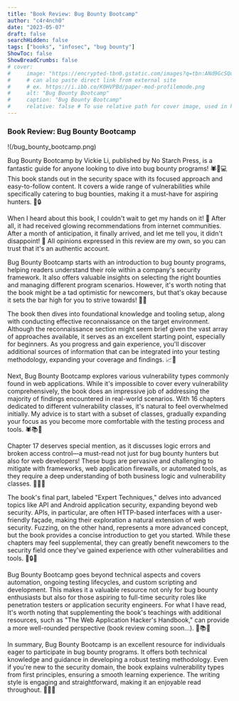 ```yaml
---
title: "Book Review: Bug Bounty Bootcamp"
author: "c4r4nch0"
date: "2023-05-07"
draft: false
searchHidden: false
tags: ["books", "infosec", "bug bounty"]
ShowToc: false
ShowBreadCrumbs: false
# cover:
#     image: "https://encrypted-tbn0.gstatic.com/images?q=tbn:ANd9GcSQud1wlz3Fl6brRiyQMKkg8XMhI2BE9J7SazqbG4DBOcbkVorYi34k1Y6axGErJj0L9LU&usqp=CAU"
#     # can also paste direct link from external site
#     # ex. https://i.ibb.co/K0HVPBd/paper-mod-profilemode.png
#     alt: "Bug Bounty Bootcamp"
#     caption: "Bug Bounty Bootcamp"
#     relative: false # To use relative path for cover image, used in hugo Page-bundles    
---
```

 ### Book Review: Bug Bounty Bootcamp
 
!(/bug_bounty_bootcamp.png)

Bug Bounty Bootcamp by Vickie Li, published by No Starch Press, is a fantastic guide for anyone looking to dive into bug bounty programs! 🕷️🎯💻 This book stands out in the security space with its focused approach and easy-to-follow content. It covers a wide range of vulnerabilities while specifically catering to bug bounties, making it a must-have for aspiring hunters. 📘🔒

When I heard about this book, I couldn't wait to get my hands on it! 🤩 After all, it had received glowing recommendations from internet communities. After a month of anticipation, it finally arrived, and let me tell you, it didn't disappoint! 🚀 All opinions expressed in this review are my own, so you can trust that it's an authentic account.

Bug Bounty Bootcamp starts with an introduction to bug bounty programs, helping readers understand their role within a company's security framework. It also offers valuable insights on selecting the right bounties and managing different program scenarios. However, it's worth noting that the book might be a tad optimistic for newcomers, but that's okay because it sets the bar high for you to strive towards! 🌟🎯

The book then dives into foundational knowledge and tooling setup, along with conducting effective reconnaissance on the target environment. Although the reconnaissance section might seem brief given the vast array of approaches available, it serves as an excellent starting point, especially for beginners. As you progress and gain experience, you'll discover additional sources of information that can be integrated into your testing methodology, expanding your coverage and findings. 📈🔎

Next, Bug Bounty Bootcamp explores various vulnerability types commonly found in web applications. While it's impossible to cover every vulnerability comprehensively, the book does an impressive job of addressing the majority of findings encountered in real-world scenarios. With 16 chapters dedicated to different vulnerability classes, it's natural to feel overwhelmed initially. My advice is to start with a subset of classes, gradually expanding your focus as you become more comfortable with the testing process and tools. 🕷️📚💪

Chapter 17 deserves special mention, as it discusses logic errors and broken access control—a must-read not just for bug bounty hunters but also for web developers! These bugs are pervasive and challenging to mitigate with frameworks, web application firewalls, or automated tools, as they require a deep understanding of both business logic and vulnerability classes. 🐛🚫🔐

The book's final part, labeled "Expert Techniques," delves into advanced topics like API and Android application security, expanding beyond web security. APIs, in particular, are often HTTP-based interfaces with a user-friendly façade, making their exploration a natural extension of web security. Fuzzing, on the other hand, represents a more advanced concept, but the book provides a concise introduction to get you started. While these chapters may feel supplemental, they can greatly benefit newcomers to the security field once they've gained experience with other vulnerabilities and tools. 🚀🔒📱

Bug Bounty Bootcamp goes beyond technical aspects and covers automation, ongoing testing lifecycles, and custom scripting and development. This makes it a valuable resource not only for bug bounty enthusiasts but also for those aspiring to full-time security roles like penetration testers or application security engineers. For what I have read, It's worth noting that supplementing the book's teachings with additional resources, such as "The Web Application Hacker's Handbook," can provide a more well-rounded perspective (book review coming soon...). 🔄📚💡

In summary, Bug Bounty Bootcamp is an excellent resource for individuals eager to participate in bug bounty programs. It offers both technical knowledge and guidance in developing a robust testing methodology. Even if you're new to the security domain, the book explains vulnerability types from first principles, ensuring a smooth learning experience. The writing style is engaging and straightforward, making it an enjoyable read throughout. 📘🌟✨